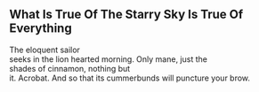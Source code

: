 What Is True Of The Starry Sky Is True Of Everything
----------------------------------------------------
The eloquent sailor  
seeks in the lion hearted morning. Only mane, just the  
shades of cinnamon, nothing but  
it. Acrobat. And so that its cummerbunds will puncture your brow.  
